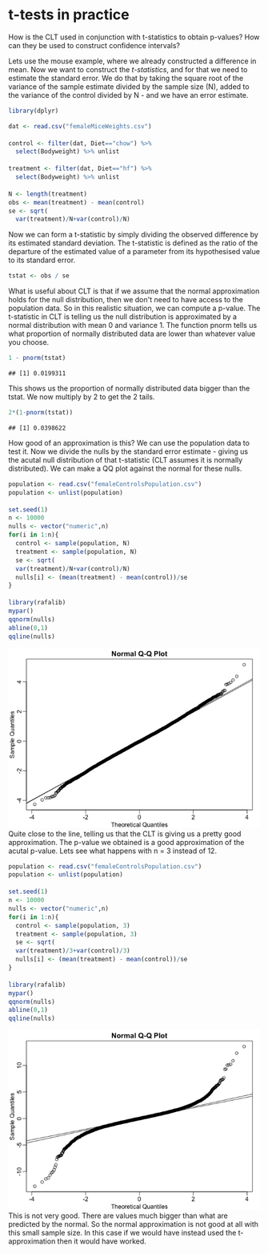 t-tests in practice
================

How is the CLT used in conjunction with t-statistics to obtain p-values? How can they be used to construct confidence intervals?

Lets use the mouse example, where we already constructed a difference in mean. Now we want to construct the *t-statistics*, and for that we need to estimate the standard error. We do that by taking the square root of the variance of the sample estimate divided by the sample size (N), added to the variance of the control divided by N - and we have an error estimate.

``` r
library(dplyr)
```

``` r
dat <- read.csv("femaleMiceWeights.csv")

control <- filter(dat, Diet=="chow") %>%
  select(Bodyweight) %>% unlist

treatment <- filter(dat, Diet=="hf") %>%
  select(Bodyweight) %>% unlist

N <- length(treatment)
obs <- mean(treatment) - mean(control)
se <- sqrt(
  var(treatment)/N+var(control)/N)
```

Now we can form a t-statistic by simply dividing the observed difference by its estimated standard deviation. The t-statistic is defined as the ratio of the departure of the estimated value of a parameter from its hypothesised value to its standard error.

``` r
tstat <- obs / se
```

What is useful about CLT is that if we assume that the normal approximation holds for the null distribution, then we don't need to have access to the population data. So in this realistic situation, we can compute a p-value. The t-statistic in CLT is telling us the null distribution is approximated by a normal distribution with mean 0 and variance 1. The function pnorm tells us what proportion of normally distributed data are lower than whatever value you choose.

``` r
1 - pnorm(tstat)
```

    ## [1] 0.0199311

This shows us the proportion of normally distributed data bigger than the tstat. We now multiply by 2 to get the 2 tails.

``` r
2*(1-pnorm(tstat))
```

    ## [1] 0.0398622

How good of an approximation is this? We can use the population data to test it. Now we divide the nulls by the standard error estimate - giving us the acutal null distribution of that t-statistic (CLT assumes it is normally distributed). We can make a QQ plot against the normal for these nulls.

``` r
population <- read.csv("femaleControlsPopulation.csv")
population <- unlist(population)

set.seed(1)
n <- 10000
nulls <- vector("numeric",n)
for(i in 1:n){
  control <- sample(population, N)
  treatment <- sample(population, N)
  se <- sqrt(
  var(treatment)/N+var(control)/N)
  nulls[i] <- (mean(treatment) - mean(control))/se
}

library(rafalib)
mypar()
qqnorm(nulls)
abline(0,1)
qqline(nulls)
```

![](t_test_in_practice_files/figure-markdown_github/unnamed-chunk-6-1.png) Quite close to the line, telling us that the CLT is giving us a pretty good approximation. The p-value we obtained is a good approximation of the acutal p-value. Lets see what happens with n = 3 instead of 12.

``` r
population <- read.csv("femaleControlsPopulation.csv")
population <- unlist(population)

set.seed(1)
n <- 10000
nulls <- vector("numeric",n)
for(i in 1:n){
  control <- sample(population, 3)
  treatment <- sample(population, 3)
  se <- sqrt(
  var(treatment)/3+var(control)/3)
  nulls[i] <- (mean(treatment) - mean(control))/se
}

library(rafalib)
mypar()
qqnorm(nulls)
abline(0,1)
qqline(nulls)
```

![](t_test_in_practice_files/figure-markdown_github/unnamed-chunk-7-1.png) This is not very good. There are values much bigger than what are predicted by the normal. So the normal approximation is not good at all with this small sample size. In this case if we would have instead used the t-approximation then it would have worked.
